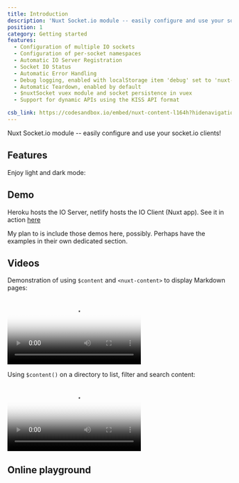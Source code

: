 ```yaml
---
title: Introduction
description: 'Nuxt Socket.io module -- easily configure and use your socket.io clients!'
position: 1
category: Getting started
features:
  - Configuration of multiple IO sockets
  - Configuration of per-socket namespaces
  - Automatic IO Server Registration
  - Socket IO Status
  - Automatic Error Handling
  - Debug logging, enabled with localStorage item 'debug' set to 'nuxt-socket-io'
  - Automatic Teardown, enabled by default
  - $nuxtSocket vuex module and socket persistence in vuex
  - Support for dynamic APIs using the KISS API format

csb_link: https://codesandbox.io/embed/nuxt-content-l164h?hidenavigation=1&theme=dark
---
```


Nuxt Socket.io module -- easily configure and use your socket.io clients!

## Features

<base-list :items="features"></base-list>

<p class="flex items-center">Enjoy light and dark mode: <color-switcher class="p-2"></color-switcher></p>

## Demo
Heroku hosts the IO Server, netlify hosts the IO Client (Nuxt app). See it in action [here](https://nuxt-socket-io.netlify.com/)

My plan to is include those demos here, possibly. Perhaps have the examples in their own dedicated section.

## Videos

Demonstration of using `$content` and `<nuxt-content>` to display Markdown pages:

<video poster="https://res.cloudinary.com/nuxt/video/upload/v1588091670/nuxt-content_wxnjje.jpg" loop playsinline controls>
  <source src="https://res.cloudinary.com/nuxt/video/upload/v1588091670/nuxt-content_wxnjje.webm" type="video/webm" />
  <source src="https://res.cloudinary.com/nuxt/video/upload/v1588091670/nuxt-content_wxnjje.mp4" type="video/mp4" />
  <source src="https://res.cloudinary.com/nuxt/video/upload/v1588091670/nuxt-content_wxnjje.ogv" type="video/ogg" />
</video>

<br>

Using `$content()` on a directory to list, filter and search content:

<video poster="https://res.cloudinary.com/nuxt/video/upload/v1588095794/nuxt-content-movies_c0cq9p.jpg" loop playsinline controls>
  <source src="https://res.cloudinary.com/nuxt/video/upload/v1588095794/nuxt-content-movies_c0cq9p.webm" type="video/webm" />
  <source src="https://res.cloudinary.com/nuxt/video/upload/v1588095794/nuxt-content-movies_c0cq9p.mp4" type="video/mp4" />
  <source src="https://res.cloudinary.com/nuxt/video/upload/v1588095794/nuxt-content-movies_c0cq9p.ogv" type="video/ogg" />
</video>

## Online playground

<code-sandbox :src="csb_link"></code-sandbox>
